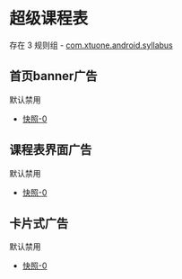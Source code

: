 # 超级课程表

存在 3 规则组 - [com.xtuone.android.syllabus](/src/apps/com.xtuone.android.syllabus.ts)

## 首页banner广告

默认禁用

- [快照-0](https://i.gkd.li/import/12840733)

## 课程表界面广告

默认禁用

- [快照-0](https://i.gkd.li/import/12999642)

## 卡片式广告

默认禁用

- [快照-0](https://i.gkd.li/import/13166501)
